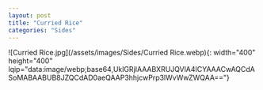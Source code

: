 ```yaml
---
layout: post
title: "Curried Rice"
categories: "Sides"
---
```

![Curried Rice.jpg](/assets/images/Sides/Curried Rice.webp){: width="400" height="400" lqip="data:image/webp;base64,UklGRjIAAABXRUJQVlA4ICYAAACwAQCdASoMABAABUB8JZQCdAD0aeQAAP3hhjcwPrp3lWvWwZWQAA=="}

